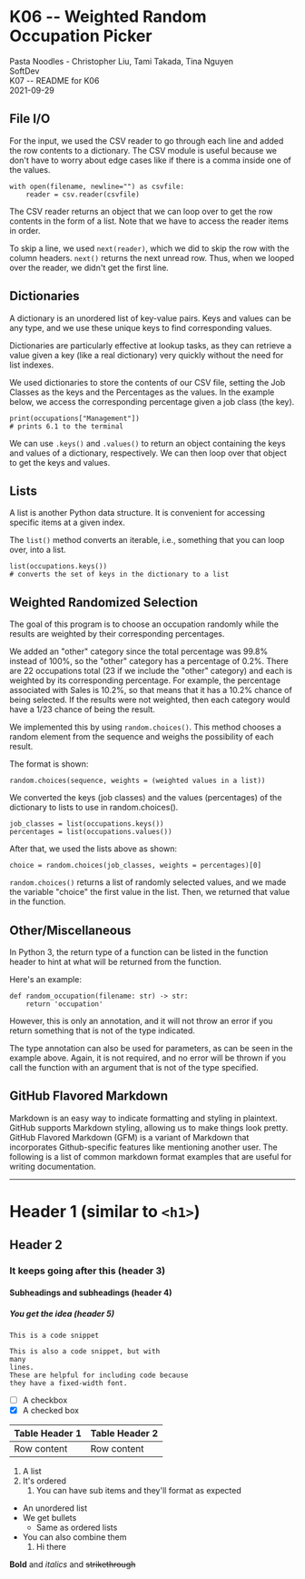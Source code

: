 # K06 -- Weighted Random Occupation Picker

Pasta Noodles - Christopher Liu, Tami Takada, Tina Nguyen </br>
SoftDev </br>
K07 -- README for K06</br>
2021-09-29

## File I/O
For the input, we used the CSV reader to go through each line and added the row
contents to a dictionary. The CSV module is useful because we don't have to
worry about edge cases like if there is a comma inside one of the values.

```
with open(filename, newline="") as csvfile:
    reader = csv.reader(csvfile)
```

The CSV reader returns an object that we can loop over to get the row contents
in the form of a list. Note that we have to access the reader items in order.

To skip a line, we used `next(reader)`, which we did to skip the row with the
column headers. `next()` returns the next unread row. Thus, when we looped over
the reader, we didn't get the first line.

## Dictionaries
A dictionary is an unordered list of key-value pairs. Keys and values can be
any type, and we use these unique keys to find corresponding values.

Dictionaries are particularly effective at lookup tasks, as they can retrieve a
value given a key (like a real dictionary) very quickly without the need for
list indexes.

We used dictionaries to store the contents of our CSV file, setting the Job
Classes as the keys and the Percentages as the values. In the example below, we
access the corresponding percentage given a job class (the key).

```
print(occupations["Management"])
# prints 6.1 to the terminal
```

We can use `.keys()` and `.values()` to return an object containing the keys
and values of a dictionary, respectively. We can then loop over that object to
get the keys and values.

## Lists
A list is another Python data structure. It is convenient for accessing
specific items at a given index.

The `list()` method converts an iterable, i.e., something that you can loop
over, into a list.

```
list(occupations.keys())
# converts the set of keys in the dictionary to a list
```

## Weighted Randomized Selection
The goal of this program is to choose an occupation randomly while the results 
are weighted by their corresponding percentages. 

We added an "other" category since the total percentage was 99.8% instead of
100%, so the "other" category has a percentage of 0.2%. There are 22
occupations total (23 if we include the "other" category) and each is weighted
by its corresponding percentage. For example, the percentage associated with
Sales is 10.2%, so that means that it has a 10.2% chance of being selected. If
the results were not weighted, then each category would have a 1/23 chance of
being the result.

We implemented this by using `random.choices()`. This method chooses a random
element from the sequence and weighs the possibility of each result.

The format is shown:
```
random.choices(sequence, weights = (weighted values in a list))
```

We converted the keys (job classes) and the values (percentages) of the
dictionary to lists to use in random.choices(). 
```
job_classes = list(occupations.keys())
percentages = list(occupations.values())
```

After that, we used the lists above as shown:
```
choice = random.choices(job_classes, weights = percentages)[0]
```

`random.choices()` returns a list of randomly selected values, and we made the
variable "choice" the first value in the list. Then, we returned that value in
the function.

## Other/Miscellaneous

In Python 3, the return type of a function can be listed in the function header to hint at what will be returned from the function. 

Here's an example:

```
def random_occupation(filename: str) -> str:
    return 'occupation'
```

However, this is only an annotation, and it will not throw an error if you return something that is not of the type indicated. 

The type annotation can also be used for parameters, as can be seen in the example above. Again, it is not required, and no error will be thrown if you call the function with an argument that is not of the type specified. 

## GitHub Flavored Markdown
Markdown is an easy way to indicate formatting and styling in plaintext. GitHub
supports Markdown styling, allowing us to make things look pretty. GitHub
Flavored Markdown (GFM) is a variant of Markdown that incorporates
Github-specific features like mentioning another user. The following is a list
of common markdown format examples that are useful for writing documentation.

---

# Header 1 (similar to `<h1>`)
## Header 2
### It keeps going after this (header 3)
#### Subheadings and subheadings (header 4)
##### You get the idea (header 5)

`This is a code snippet`
```
This is also a code snippet, but with
many
lines.
These are helpful for including code because
they have a fixed-width font.
```

- [ ] A checkbox
- [x] A checked box

| Table Header 1 | Table Header 2 |
| --- | --- |
| Row content | Row content |

1. A list
2. It's ordered
   1. You can have sub items and they'll format as expected

* An unordered list
* We get bullets
    * Same as ordered lists
* You can also combine them
    1. Hi there

**Bold** and *italics* and ~~strikethrough~~
